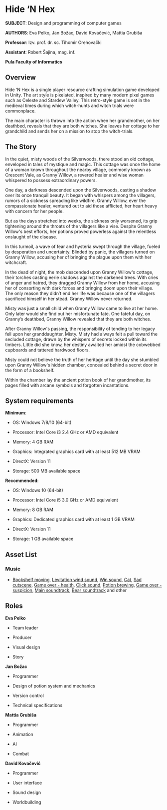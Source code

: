 # Hide ‘N Hex

**SUBJECT**: Design and programming of computer games

**AUTHORS**: Eva Pelko, Jan Božac, David Kovačević, Mattia Grubiša

**Professor**: Izv. prof. dr. sc. Tihomir Orehovački

**Assistant**: Robert Šajina, mag. inf.

**Pula Faculty of Informatics**

## Overview 
Hide ‘N Hex is a single player resource crafting simulation game developed in Unity. The art style is pixelated, inspired by many modern pixel games such as Celeste and Stardew Valley. This retro-style game is set in the medieval times during which witch-hunts and witch trials were commonplace.  

The main character is thrown into the action when her grandmother, on her deathbed, reveals that they are both witches. She leaves her cottage to her grandchild and sends her on a mission to stop the witch-trials. 

## The Story
In the quiet, misty woods of the Silverwoods, there stood an old cottage, enveloped in tales of mystique and magic. This cottage was once the home of a woman known throughout the nearby village, commonly known as Crescent Vale, as Granny Willow, a revered healer and wise woman whispered to possess extraordinary powers. 

 

One day, a darkness descended upon the Silverwoods, casting a shadow over its once tranquil beauty. It began with whispers among the villagers, rumors of a sickness spreading like wildfire. Granny Willow, ever the compassionate healer, ventured out to aid those afflicted, her heart heavy with concern for her people.  

 

But as the days stretched into weeks, the sickness only worsened, its grip tightening around the throats of the villagers like a vise. Despite Granny Willow's best efforts, her potions proved powerless against the relentless onslaught of the disease.  

In this turmoil, a wave of fear and hysteria swept through the village, fueled by desperation and uncertainty. Blinded by panic, the villagers turned on Granny Willow, accusing her of bringing the plague upon them with her witchcraft.  

 

In the dead of night, the mob descended upon Granny Willow's cottage, their torches casting eerie shadows against the darkened trees. With cries of anger and hatred, they dragged Granny Willow from her home, accusing her of consorting with dark forces and bringing doom upon their village. The only reason they didn’t end her life was because one of the villagers sacrificed himself in her stead. Granny Willow never returned.  

 

Misty was just a small child when Granny Willow came to live at her home. Only later would she find out her misfortunate fate. One fateful day, on Granny’s deathbed, Granny Willow revealed that they are both witches. 

 

After Granny Willow's passing, the responsibility of tending to her legacy fell upon her granddaughter, Misty. Misty had always felt a pull toward the secluded cottage, drawn by the whispers of secrets locked within its timbers. Little did she know, her destiny awaited her amidst the cobwebbed cupboards and tattered hardwood floors.  

 

Misty could not believe the truth of her heritage until the day she stumbled upon Granny Willow's hidden chamber, concealed behind a secret door in the form of a bookshelf.  

Within the chamber lay the ancient potion book of her grandmother, its pages filled with arcane symbols and forgotten incantations.  

## System requirements
**Minimum**:  

* OS: Windows 7/8/10 (64-bit)  

* Processor: Intel Core i3 2.4 GHz or AMD equivalent  

* Memory: 4 GB RAM  

* Graphics: Integrated graphics card with at least 512 MB VRAM  

* DirectX: Version 11  

* Storage: 500 MB available space  

  

**Recommended**:  

* OS: Windows 10 (64-bit)  

* Processor: Intel Core i5 3.0 GHz or AMD equivalent  

* Memory: 8 GB RAM  

* Graphics: Dedicated graphics card with at least 1 GB VRAM  

* DirectX: Version 11  

* Storage: 1 GB available space  

## Asset List
### Music
- [Bookshelf moving](https://freesound.org/people/RutgerMuller/sounds/51158/), [Levitation wind sound](https://freesound.org/people/deleted_user_3544904/sounds/194249/), [Win sound](https://freesound.org/people/Fupicat/sounds/521643/), [Cat](https://freesound.org/people/bagenzo/sounds/714179/), [Sad cutscene](https://freesound.org/people/melokacool/sounds/615454/), [Game over - health](https://freesound.org/people/Valo/sounds/717964/), [Click sound](https://uppbeat.io/sfx/digital-button-click-pop/13376/33425), [Potion brewing](https://freesound.org/people/Mateusz_Chenc/sounds/504139/), [Game over - suspicion](https://freesound.org/people/silencyo/sounds/81801/), [Main soundtrack](https://uppbeat.io/track/michael-grubb/floating-cat), [Bear soundtrack](https://uppbeat.io/track/danijel-zambo/game-over) and other
## Roles

**Eva Pelko**

* Team leader  

* Producer  

* Visual design  

* Story  

 

**Jan Božac**  

* Programmer  

* Design of potion system and mechanics  

* Version control  

* Technical specifications  

 

**Mattia Grubiša** 

* Programmer  

* Animation  

* AI

* Combat

 

**David Kovačević**  

* Programmer

* User interface 

* Sound design

* Worldbuilding

